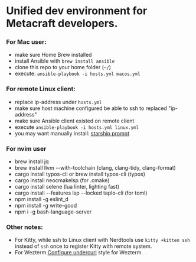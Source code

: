 # Unified dev environment for Metacraft developers.

### For Mac user:
- make sure Home Brew installed
- install Ansible with `brew install ansible`
- clone this repo to your home folder (`~/`)
- execute: `ansible-playbook -i hosts.yml macos.yml`

### For remote Linux client:
- replace ip-address under `hosts.yml`
- make sure host machine configured be able to ssh to replaced "ip-address"
- make sure Ansible client existed on remote client
- execute `ansible-playbook -i hosts.yml linux.yml`
- you may want manually install: [starship prompt](https://starship.rs/guide/#%F0%9F%9A%80-installation) 

### For nvim user
- brew install jq
- brew install llvm --with-toolchain (clang, clang-tidy, clang-format)
- cargo install typos-cli or brew install typos-cli (typos)
- cargo install neocmakelsp (for .cmake)
- cargo install selene (lua linter, lighting fast)
- cargo install --features lsp --locked taplo-cli (for toml)
- npm install -g eslint_d
- npm install -g write-good
- npm i -g bash-language-server

### Other notes:
- For Kitty, while ssh to Linux client with Nerdtools use `kitty +kitten ssh` instead of `ssh` once to register Kitty with remote system.
- For Wezterm [Configure undercurl](https://wezfurlong.org/wezterm/faq.html?h=undercurl#how-do-i-enable-undercurl-curly-underlines) style for Wezterm.
